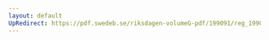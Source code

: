 ```yaml
---
layout: default
UpRedirect: https://pdf.swedeb.se/riksdagen-volumeG-pdf/199091/reg_199091/reg_199091_1166.pdf
---
```

